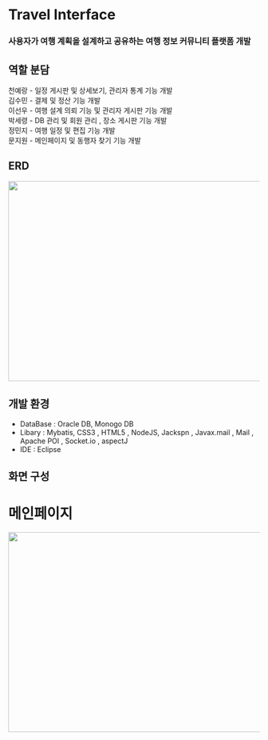 # Travel Interface
### 사용자가 여행 계획을 설계하고 공유하는 여행 정보 커뮤니티 플랫폼 개발 
  
## 역할 분담
천예랑 - 일정 게시판 및 상세보기, 관리자 통계 기능 개발  
김수민 - 결제 및 정산 기능 개발  
이선우 - 여행 설계 의뢰 기능 및 관리자 게시판 기능 개발  
박세령 - DB 관리 및 회원 관리 , 장소 게시판 기능 개발  
정민지 - 여행 일정 및 편집 기능 개발  
문지원 - 메인페이지 및 동행자 찾기 기능 개발  

## ERD 
<img src="https://user-images.githubusercontent.com/47417567/177513250-7e981059-1432-4366-af85-a275910d270c.png" width="800" height="400"/>

## 개발 환경
- DataBase : Oracle DB, Monogo DB   
- Libary : Mybatis, CSS3 , HTML5 , NodeJS, Jackspn , Javax.mail , Mail , Apache POI , Socket.io , aspectJ
- IDE : Eclipse
  
## 화면 구성 


# 메인페이지    
<img src="https://user-images.githubusercontent.com/47417567/178406798-07b04644-e4fe-4fca-ae8c-db5992e5cb1e.png" width="800" height="400"/>  
